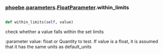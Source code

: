 ### [phoebe](phoebe.md).[parameters](phoebe.parameters.md).[FloatParameter](phoebe.parameters.FloatParameter.md).within_limits

```py

def within_limits(self, value)

```



check whether a value falls within the set limits

:parameter value: float or Quantity to test.  If value is a float, it is
    assumed that it has the same units as default_units

